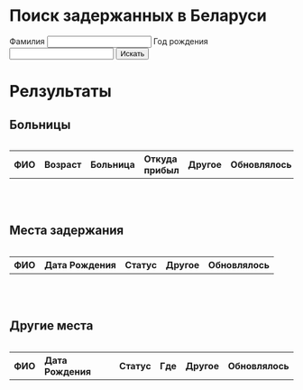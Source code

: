<script src="https://code.jquery.com/jquery-3.2.1.min.js"></script>
<script src="js/demo_beta.js"></script>
<style>
table {
  width: 100%;
}
th {
  height: 30px;
  text-align: left;
}
td {
  text-align: left;
  height: 20px;
  font-weight: bold;
  padding: 5px;
}
tr:nth-child(even) {background-color: #fdfdf1}
</style>
# Поиск задержанных в Беларуси
 
<form id="target">
  <label>Фамилия</label>
  <input id="surname" type="text"/>
  <label>Год рождения</label>
  <input id="year" type="text"/>
  <button id="search_submit" type="button">Искать</button>
</form>

# Релзультаты
## Больницы
<div style="overflow-x:auto">
    <table id="hospital_result">
    <tr>
        <th>ФИО</th>
        <th>Возраст</th>
        <th>Больница</th>
        <th>Откуда прибыл</th>
        <th>Другое</th>
        <th>Обновлялось</th>
    </tr>
    </table>
</div>
<br/>
<br/>

## Места задержания
<div style="overflow-x:auto">
    <table id="result">
    <tr>
        <th>ФИО</th>
        <th>Дата Рождения</th>
        <th>Статус</th>
        <th>Другое</th>
        <th>Обновлялось</th>
    </tr>
    </table>
</div>
<br/>
<br/>

## Другие места
<div style="overflow-x:auto">
    <table id="other_result">
    <tr>
        <th>ФИО</th>
        <th>Дата Рождения</th>
        <th>Статус</th>
        <th>Где</th>
        <th>Другое</th>
        <th>Обновлялось</th>
    </tr>
    </table>
</div>
